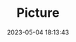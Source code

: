 ---
weight: 1
images:
- /images/edited/39.jpeg
title: Picture
date: 2023-05-04 18:13:43
tags: [luminarneo,work,pixel7pro]
---